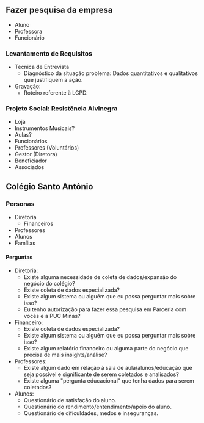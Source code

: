 ## Fazer pesquisa da empresa
- Aluno 
- Professora
- Funcionário
### Levantamento de Requisitos
- Técnica de Entrevista
	- Diagnóstico da situação problema: Dados quantitativos e qualitativos que justifiquem a ação.
- Gravação:
	- Roteiro referente à LGPD.
### Projeto Social: Resistência Alvinegra
- Loja
- Instrumentos Musicais?
- Aulas?
- Funcionários
- Professores (Voluntários)
- Gestor (Diretora)
- Beneficiador
- Associados
## Colégio Santo Antônio
### Personas 
- Diretoria
	- Financeiros
- Professores
- Alunos
- Famílias
#### Perguntas
- Diretoria:
	- Existe alguma necessidade de coleta de dados/expansão do negócio do colégio? 
	- Existe coleta de dados especializada?
	- Existe algum sistema ou alguém que eu possa perguntar mais sobre isso?
	- Eu tenho autorização para fazer essa pesquisa em Parceria com vocês e a PUC Minas?
- Financeiro:
	- Existe coleta de dados especializada?
	- Existe algum sistema ou alguém que eu possa perguntar mais sobre isso?
	- Existe algum relatório financeiro ou alguma parte do negócio que precisa de mais insights/análise?
- Professores:
	- Existe algum dado em relação à sala de aula/alunos/educação que seja possível e significante de serem coletados e analisados?
	- Existe alguma "pergunta educacional" que tenha dados para serem coletados?
- Alunos:
	- Questionário de satisfação do aluno.
	- Questionário do rendimento/entendimento/apoio do aluno.
	- Questionário de dificuldades, medos e inseguranças.
